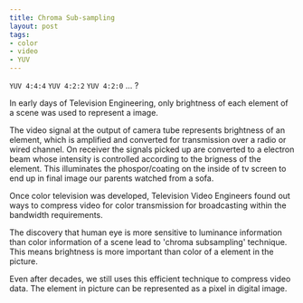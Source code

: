 ```yaml
---
title: Chroma Sub-sampling
layout: post
tags:
- color
- video
- YUV
---
```


`YUV 4:4:4` `YUV 4:2:2` `YUV 4:2:0` ... ?


In early days of Television Engineering, only brightness of each element of a scene was used to represent a image. 

The video signal at the output of camera tube represents brightness of an element, which is amplified and converted for transmission over a radio or wired channel. On receiver the signals picked up are converted to a electron beam whose intensity is controlled according to the brigness of the element. This illuminates the phospor/coating on the inside of tv screen to end up in final image our parents watched from a sofa.

Once color television was developed, Television Video Engineers found out ways to compress video for color transmission for broadcasting within the bandwidth requirements.

The discovery that human eye is more sensitive to luminance information than color information of a scene lead to 'chroma subsampling' technique. This means brightness is more important than color of a element in the picture.

Even after decades, we still uses this efficient technique to compress video data.
The element in picture can be represented as a pixel in digital image.
